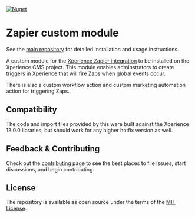 [![Nuget](https://img.shields.io/nuget/v/Xperience.Zapier)](https://www.nuget.org/packages/Xperience.Zapier)

# Zapier custom module

See the [main repository](https://github.com/kentico-ericd/xperience-zapier-cli) for detailed installation and usage instructions.

A custom module for the [Xperience Zapier integration](https://github.com/kentico-ericd/xperience-zapier-cli) to be installed on the Xperience CMS project. This module enables adminstrators to create triggers in Xperience that will fire Zaps when global events occur.

There is also a custom workflow action and custom marketing automation action for triggering Zaps.


## Compatibility

The code and import files provided by this were built against the Xperience 13.0.0 libraries, but should work for any higher hotfix version as well.

## Feedback & Contributing

Check out the [contributing](https://github.com/kentico-ericd/xperience-core-events/blob/master/CONTRIBUTING.md) page to see the best places to file issues, start discussions, and begin contributing.

## License

The repository is available as open source under the terms of the [MIT License](https://opensource.org/licenses/MIT).
